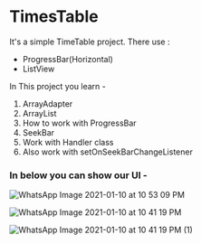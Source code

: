 # TimesTable 
It's a simple TimeTable project.
There use :
 + ProgressBar(Horizontal)
 + ListView
 
 In This project you learn -
  1. ArrayAdapter
  2. ArrayList
  3. How to work with ProgressBar
  4. SeekBar
  5. Work with Handler class
  6. Also work with setOnSeekBarChangeListener
  
### In below you can show our UI -

 ![WhatsApp Image 2021-01-10 at 10 53 09 PM](https://user-images.githubusercontent.com/69858580/104129624-e8bf8f00-5396-11eb-894f-88243b8c1ec5.jpeg)
 
 ![WhatsApp Image 2021-01-10 at 10 41 19 PM](https://user-images.githubusercontent.com/69858580/104129635-fd9c2280-5396-11eb-96c1-4b1600c908ae.jpeg)
 
 ![WhatsApp Image 2021-01-10 at 10 41 19 PM (1)](https://user-images.githubusercontent.com/69858580/104129659-1ad0f100-5397-11eb-8c5f-7577fd958dd5.jpeg)
 

